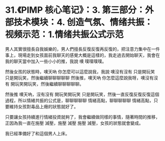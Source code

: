 # 31.《PIMP 核心笔记》：3. 第三部分：外部技术模块：4. 创造气氛、情绪共振：视频示范：1.情绪共振公式示范

男人其實很擅長自我娛樂的，男人們擅長反復反復再反復的，把注意力集中在一件事上，現場走到女孩面前我聊天的感覺大概是這樣的，我走過去開始聊天，我會在我的聊天當中加入一些小小的推，我說 噢 噗噗噗噗。

然後女孩的狀態時，噢天吶 你怎麼可以這麼說我，我說 噢沒有沒有 只是開玩笑 只是開玩笑，然後繼續聊聊聊聊聊 然後推，噢天吶 你怎麼這麼說我呀，噢沒有沒有 開玩笑開玩笑，然後繼續聊聊聊聊聊。

然後推 噢天吶，沒有沒有 開玩笑開玩笑 只是開玩笑，然後一直反復反復反復這個過程，所以情緒共振的公式是，聊聊聊聊聊 情緒高點，聊聊聊聊聊 情緒高點，只要維持女孩對毒品上癮的狀態就好了。

只要讓女孩持續進行情緒投資就夠了，我會繼續做同樣的事情，隨著時間的推移，正因為我一直在施壓 減壓，施壓 減壓 施壓 減壓，女孩的狀態就會變成。

我已經準備好了和這個男人上床。